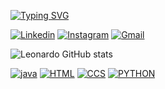 [![Typing SVG](https://readme-typing-svg.herokuapp.com?font=Fira+Code&pause=1000&width=435&lines=Hi!+I'm+Leonardo%F0%9F%91%8B%F0%9F%8F%BE;i'm+dev%F0%9F%92%BB)](https://git.io/typing-svg)

[![Linkedin](https://img.shields.io/badge/LinkedIn-0077B5?style=for-the-badge&logo=linkedin&logoColor=white)](https://www.linkedin.com/in/leonardo-duarte-da-silva-183465214/)
[![Instagram](https://img.shields.io/badge/Instagram-345?style=for-the-badge&logo=instagram&logoColor=white)](https://www.instagram.com/leo_duarte_5/)
[![Gmail](https://img.shields.io/badge/Gmail-110?style=for-the-badge&logo=gmail&logoColor=white)](mailto:silvaleonardoduarte2222@gmail.com)

![Leonardo GitHub stats](https://github-readme-stats.vercel.app/api?username=leoo9433335&show_icons=true&theme=radical)

[![java](https://img.shields.io/badge/Java-ED8B00?style=for-the-badge&logo=openjdk&logoColor=white)](https://www.java.com/pt-BR/)
[![HTML](https://img.shields.io/badge/HTML5-E34F26?style=for-the-badge&logo=html5&logoColor=white)](www.w3.org/html/)
[![CCS](https://img.shields.io/badge/CSS3-1572B6?style=for-the-badge&logo=css3&logoColor=white)](https://www.w3.org/Style/CSS/Overview.en.html)
[![PYTHON](https://img.shields.io/badge/Python-14354C?style=for-the-badge&logo=python&logoColor=white)](https://www.python.org/)
